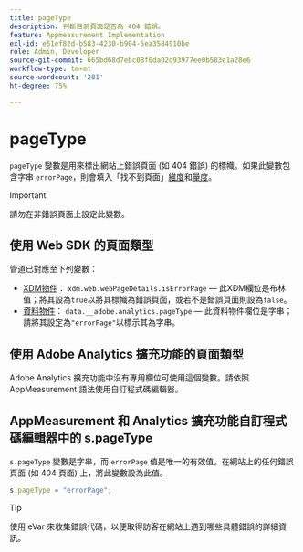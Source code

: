 ```yaml
---
title: pageType
description: 判斷目前頁面是否為 404 錯誤。
feature: Appmeasurement Implementation
exl-id: e61ef82d-b583-4230-b904-5ea3584910be
role: Admin, Developer
source-git-commit: 665bd68d7ebc08f0da02d93977ee0b583e1a28e6
workflow-type: tm+mt
source-wordcount: '201'
ht-degree: 75%

---
```


# pageType

`pageType` 變數是用來標出網站上錯誤頁面 (如 404 錯誤) 的標幟。如果此變數包含字串 `errorPage`，則會填入「找不到頁面」[維度](/help/components/dimensions/pages-not-found.md)和[量度](/help/components/metrics/pages-not-found.md)。

>[!IMPORTANT]
>
>請勿在非錯誤頁面上設定此變數。

## 使用 Web SDK 的頁面類型

管道已對應至下列變數：

* [XDM物件](/help/implement/aep-edge/xdm-var-mapping.md)： `xdm.web.webPageDetails.isErrorPage` — 此XDM欄位是布林值；將其設為`true`以將其標幟為錯誤頁面，或若不是錯誤頁面則設為`false`。
* [資料物件](/help/implement/aep-edge/data-var-mapping.md)： `data.__adobe.analytics.pageType` — 此資料物件欄位是字串；請將其設定為`"errorPage"`以標示其為字串。

## 使用 Adobe Analytics 擴充功能的頁面類型

Adobe Analytics 擴充功能中沒有專用欄位可使用這個變數。請依照 AppMeasurement 語法使用自訂程式碼編輯器。

## AppMeasurement 和 Analytics 擴充功能自訂程式碼編輯器中的 s.pageType

`s.pageType` 變數是字串，而 `errorPage` 值是唯一的有效值。在網站上的任何錯誤頁面 (如 404 頁面) 上，將此變數設為此值。

```js
s.pageType = "errorPage";
```

>[!TIP]
>
>使用 eVar 來收集錯誤代碼，以便取得訪客在網站上遇到哪些具體錯誤的詳細資訊。
